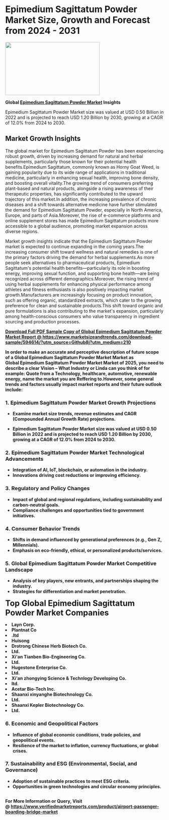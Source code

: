 <H1>Epimedium Sagittatum Powder Market Size, Growth and Forecast from 2024 - 2031</H1><img class="aligncenter size-medium wp-image-584254" src="https://thirdeyenews.in/wp-content/uploads/2024/09/Global-Market-Research-300x168.jpeg" alt="" width="300" height="168" /><p><strong>Global&nbsp;<a href="https://www.marketsizeandtrends.com/download-sample/594614/?utm_source=Github8j?utm_medium=210">Epimedium Sagittatum Powder Market</a> Insights</strong></p><p>Epimedium Sagittatum Powder Market size was valued at USD 0.50 Billion in 2022 and is projected to reach USD 1.20 Billion by 2030, growing at a CAGR of 12.0% from 2024 to 2030.</p><p><h2>Market Growth Insights</h2> <p>The global market for Epimedium Sagittatum Powder has been experiencing robust growth, driven by increasing demand for natural and herbal supplements, particularly those known for their potential health benefits.Epimedium Sagittatum, commonly known as Horny Goat Weed, is gaining popularity due to its wide range of applications in traditional medicine, particularly in enhancing sexual health, improving bone density, and boosting overall vitality.The growing trend of consumers preferring plant-based and natural products, alongside a rising awareness of their therapeutic properties, has significantly contributed to the upward trajectory of this market.In addition, the increasing prevalence of chronic diseases and a shift towards alternative medicine have further stimulated the demand for Epimedium Sagittatum Powder, especially in North America, Europe, and parts of Asia.Moreover, the rise of e-commerce platforms and online supplement stores has made Epimedium Sagittatum products more accessible to a global audience, promoting market expansion across diverse regions.</p> <p><strong><a href="#"></a></strong></p> <p>Market growth insights indicate that the Epimedium Sagittatum Powder market is expected to continue expanding in the coming years.The increasing consumer shift toward wellness and natural remedies is one of the primary factors driving the demand for herbal supplements.As more people seek alternatives to pharmaceutical products, Epimedium Sagittatum's potential health benefits—particularly its role in boosting energy, improving sexual function, and supporting bone health—are being recognized across different demographics.Moreover, the rising trend of using herbal supplements for enhancing physical performance among athletes and fitness enthusiasts is also positively impacting market growth.Manufacturers are increasingly focusing on product innovation, such as offering organic, standardized extracts, which cater to the growing preference for clean and sustainable products.This shift toward organic and pure formulations is also contributing to the market's expansion, particularly among health-conscious consumers who value transparency in ingredient sourcing and production processes.</p> <p><strong><a href="#"></p><p><span class=""><strong>Download Full PDF Sample Copy of Global Epimedium Sagittatum Powder Market Report</strong> @ <a href="https://www.marketsizeandtrends.com/download-sample/594614/?utm_source=Github8j?utm_medium=210" target="_blank">https://www.marketsizeandtrends.com/download-sample/594614/?utm_source=Github8j?utm_medium=210</a></span></p><p>In order to make an accurate and perceptive description of future scope of a Global&nbsp;Epimedium Sagittatum Powder Market Market as Global&nbsp;Epimedium Sagittatum Powder Market Market of 2025, you need to describe a clear Vision &ndash; What Industry or Linda can you think of for example: Quote from a Technology, healthcare, automotive, renewable energy, name the market you are Reffering to.However, some general trends and factors usually impact market reports and their future outlook include:</p><h3>1.&nbsp;<strong>Epimedium Sagittatum Powder Market Growth Projections</strong></h3><ul><li>Examine market size trends, revenue estimates and CAGR (Compounded Annual Growth Rate) projections.</li><li><p>Epimedium Sagittatum Powder Market size was valued at USD 0.50 Billion in 2022 and is projected to reach USD 1.20 Billion by 2030, growing at a CAGR of 12.0% from 2024 to 2030.</p></li></ul><h3>2.&nbsp;<strong>Epimedium Sagittatum Powder Market Technological Advancements</strong></h3><ul><li>Integration of AI, IoT, blockchain, or automation in the industry.</li><li>Innovations driving cost reductions or improving efficiency.</li></ul><h3>3.&nbsp;<strong>Regulatory and Policy Changes</strong></h3><ul><li>Impact of global and regional regulations, including sustainability and carbon-neutral goals.</li><li>Compliance challenges and opportunities tied to government initiatives.</li></ul><h3>4.&nbsp;<strong>Consumer Behavior Trends</strong></h3><ul><li>Shifts in demand influenced by generational preferences (e.g., Gen Z, Millennials).</li><li>Emphasis on eco-friendly, ethical, or personalized products/services.</li></ul><h3>5.&nbsp;<strong>Global Epimedium Sagittatum Powder Market Competitive Landscape</strong></h3><ul><li>Analysis of key players, new entrants, and partnerships shaping the industry.</li><li>Strategies for differentiation and market penetration.</li></ul><p data-pm-slice="1 1 []"><span style="color: inherit; font-family: inherit; font-size: 25px;">Top Global Epimedium Sagittatum Powder Market Companies</span></p><div class="" data-test-id=""><p><li>Layn Corp.</li><li> Plantnat Co</li><li>.ltd</li><li> Huisong</li><li> Drotrong Chinese Herb Biotech Co.</li><li> Ltd.</li><li> Xi'an Tianben Bio-Engineering Co.</li><li> Ltd.</li><li> Hugestone Enterprise Co.</li><li> Ltd.</li><li> Xi'an zhongying Science & Technlogy Developing Co.</li><li> ltd.</li><li> Acetar Bio-Tech Inc.</li><li> Shaanxi xinyanghe Biotechnology Co.</li><li> Ltd.</li><li> Shaanxi Kepler Biotechnology Co.</li><li> Ltd.</li></p></div><h3>6.&nbsp;<strong>Economic and Geopolitical Factors</strong></h3><ul><li>Influence of global economic conditions, trade policies, and geopolitical events.</li><li>Resilience of the market to inflation, currency fluctuations, or global crises.</li></ul><h3>7.&nbsp;<strong>Sustainability and ESG (Environmental, Social, and Governance)</strong></h3><ul><li>Adoption of sustainable practices to meet ESG criteria.</li><li>Opportunities in green technologies and circular economy principles.</li></ul><h2><strong style="font-size: 14px;">For More Information or Query, Visit @&nbsp;</strong><a style="background-color: #ffffff; font-size: 14px;" href="https://www.marketsizeandtrends.com/report/epimedium-sagittatum-powder-market/" target="_blank">https://www.verifiedmarketreports.com/product/airport-passenger-boarding-bridge-market</a></h2>